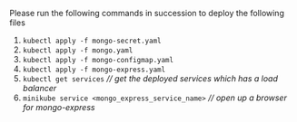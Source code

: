 Please run the following commands in succession to deploy the following files
1. `kubectl apply -f mongo-secret.yaml`
2. `kubectl apply -f mongo.yaml`
3. `kubectl apply -f mongo-configmap.yaml`
4. `kubectl apply -f mongo-express.yaml`
5. `kubectl get services`                          _// get the deployed services which has a load balancer_
6. `minikube service <mongo_express_service_name>` _// open up a browser for mongo-express_

